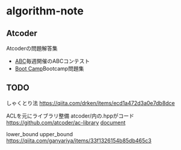 # algorithm-note

## Atcoder
Atcoderの問題解答集  

- [ABC](/Atcoder/ABC)毎週開催のABCコンテスト
- [Boot Camp](/Atcoder/ABC)Bootcamp問題集

## TODO

しゃくとり法
https://qiita.com/drken/items/ecd1a472d3a0e7db8dce

ACLを元にライブラリ整備
atcoder/内の.hppがコード
https://github.com/atcoder/ac-library
[document](https://github.com/atcoder/ac-library/tree/master/document_ja)

lower_bound upper_bound
https://qiita.com/ganyariya/items/33f1326154b85db465c3